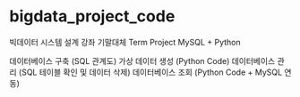 # bigdata_project_code

빅데이터 시스템 설계 강좌 기말대체 Term Project
MySQL + Python

데이터베이스 구축 (SQL 관계도)
가상 데이터 생성 (Python Code)
데이터베이스 관리 (SQL 테이블 확인 및 데이터 삭제)
데이터베이스 조회 (Python Code + MySQL 연동)
